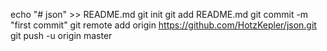 echo "# json" >> README.md
git init
git add README.md
git commit -m "first commit"
git remote add origin https://github.com/HotzKepler/json.git
git push -u origin master
